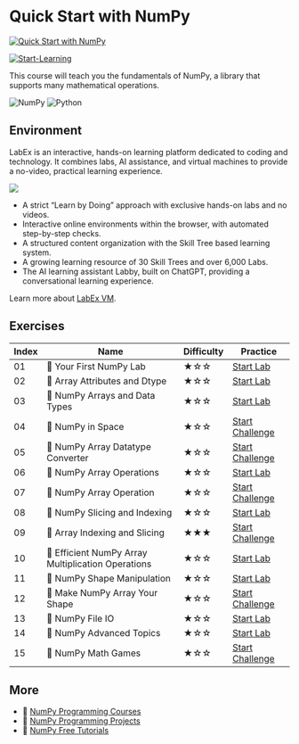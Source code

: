 # Quick Start with NumPy

[![Quick Start with NumPy](https://cover-creator.appbot.io/quick-start-with-numpy.png)](https://labex.io/courses/quick-start-with-numpy)

[![Start-Learning](https://img.shields.io/badge/Start-Learning-whitesmoke?style=for-the-badge)](https://labex.io/courses/quick-start-with-numpy)

This course will teach you the fundamentals of NumPy, a library that supports many mathematical operations. 

![NumPy](https://img.shields.io/badge/NumPy-whitesmoke?style=for-the-badge&logo=numpy)
![Python](https://img.shields.io/badge/Python-whitesmoke?style=for-the-badge&logo=python)


## Environment

LabEx is an interactive, hands-on learning platform dedicated to coding and technology. It combines labs, AI assistance, and virtual machines to provide a no-video, practical learning experience.

![](https://tutorial-screenshot.getvm.io/images/vm-1725247253.png)

- A strict “Learn by Doing” approach with exclusive hands-on labs and no videos.
- Interactive online environments within the browser, with automated step-by-step checks.
- A structured content organization with the Skill Tree based learning system.
- A growing learning resource of 30 Skill Trees and over 6,000 Labs.
- The AI learning assistant Labby, built on ChatGPT, providing a conversational learning experience.

Learn more about [LabEx VM](https://support.labex.io/using-labex/virtual-machine).

## Exercises

|   Index | Name                                              | Difficulty   | Practice                                                                                                                      |
|---------|---------------------------------------------------|--------------|-------------------------------------------------------------------------------------------------------------------------------|
|      01 | 📖 Your First NumPy Lab                            | ★☆☆          | <a target='_blank' href='https://labex.io/tutorials/numpy-your-first-numpy-lab-92735'>Start Lab</a>                           |
|      02 | 📖 Array Attributes and Dtype                      | ★☆☆          | <a target='_blank' href='https://labex.io/tutorials/numpy-array-attributes-and-dtype-8027'>Start Lab</a>                      |
|      03 | 📖 NumPy Arrays and Data Types                     | ★☆☆          | <a target='_blank' href='https://labex.io/tutorials/numpy-numpy-arrays-and-data-types-4996'>Start Lab</a>                     |
|      04 | 🎯 NumPy in Space                                  | ★☆☆          | <a target='_blank' href='https://labex.io/labs/numpy-numpy-in-space-33961'>Start Challenge</a>                                |
|      05 | 🎯 NumPy Array Datatype Converter                  | ★☆☆          | <a target='_blank' href='https://labex.io/labs/numpy-numpy-array-datatype-converter-9187'>Start Challenge</a>                 |
|      06 | 📖 NumPy Array Operations                          | ★☆☆          | <a target='_blank' href='https://labex.io/tutorials/numpy-numpy-array-operations-1403'>Start Lab</a>                          |
|      07 | 🎯 NumPy Array Operation                           | ★☆☆          | <a target='_blank' href='https://labex.io/labs/python-numpy-array-operation-8708'>Start Challenge</a>                         |
|      08 | 📖 NumPy Slicing and Indexing                      | ★☆☆          | <a target='_blank' href='https://labex.io/tutorials/numpy-numpy-slicing-and-indexing-352'>Start Lab</a>                       |
|      09 | 🎯 Array Indexing and Slicing                      | ★★★          | <a target='_blank' href='https://labex.io/labs/numpy-array-indexing-and-slicing-38504'>Start Challenge</a>                    |
|      10 | 📖 Efficient NumPy Array Multiplication Operations | ★☆☆          | <a target='_blank' href='https://labex.io/tutorials/numpy-efficient-numpy-array-multiplication-operations-5007'>Start Lab</a> |
|      11 | 📖 NumPy Shape Manipulation                        | ★☆☆          | <a target='_blank' href='https://labex.io/tutorials/numpy-numpy-shape-manipulation-214'>Start Lab</a>                         |
|      12 | 🎯 Make NumPy Array Your Shape                     | ★☆☆          | <a target='_blank' href='https://labex.io/labs/numpy-make-numpy-array-your-shape-8687'>Start Challenge</a>                    |
|      13 | 📖 NumPy File IO                                   | ★☆☆          | <a target='_blank' href='https://labex.io/tutorials/numpy-numpy-file-io-127'>Start Lab</a>                                    |
|      14 | 📖 NumPy Advanced Topics                           | ★☆☆          | <a target='_blank' href='https://labex.io/tutorials/numpy-numpy-advanced-topics-11'>Start Lab</a>                             |
|      15 | 🎯 NumPy Math Games                                | ★☆☆          | <a target='_blank' href='https://labex.io/labs/python-numpy-math-games-10'>Start Challenge</a>                                |

## More

- 🔗 [NumPy Programming Courses](https://github.com/labex-labs/awesome-programming-courses)
- 🔗 [NumPy Programming Projects](https://github.com/labex-labs/awesome-programming-projects)
- 🔗 [NumPy Free Tutorials](https://github.com/labex-labs/numpy-free-tutorials)


